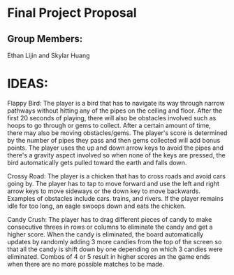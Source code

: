 # Final Project Proposal

## Group Members:

Ethan Lijin and Skylar Huang
# IDEAS:

Flappy Bird: The player is a bird that has to navigate its way through narrow pathways without hitting any of the pipes on the ceiling and floor. After the first 20 seconds of playing, there will also be obstacles involved such as hoops to go through or gems to collect. After a certain amount of time, there may also be moving obstacles/gems. The player's score is determined by the number of pipes they pass and then gems collected will add bonus points. The player uses the up and down arrow keys to avoid the pipes and there's a gravity aspect involved so when none of the keys are pressed, the bird automatically gets pulled toward the earth and falls down.

Crossy Road: The player is a chicken that has to cross roads and avoid cars going by. The player has to tap to move forward and use the left and right arrow keys to move sideways or the down key to move backwards. Examples of obstacles include cars. trains, and rivers. If the player remains idle for too long, an eagle swoops down and eats the chicken.

Candy Crush: The player has to drag different pieces of candy to make consecutive threes in rows or columns to eliminate the candy and get a higher score. When the candy is eliminated, the board automatically updates by randomly adding 3 more candies from the top of the screen so that all the candy is shift down by one depending on which 3 candies were eliminated. Combos of 4 or 5 result in higher scores an the game ends when there are no more possible matches to be made. 
